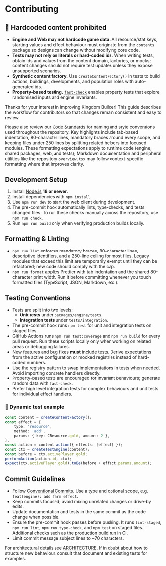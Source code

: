 # Contributing

## 🚫 Hardcoded content prohibited

- **Engine and Web may not hardcode game data.** All resource/stat keys, starting values and effect behaviour must originate from the `contents` package so designs can change without modifying core code.
- **Tests may not rely on literals or hard-coded ids.** When writing tests, obtain ids and values from the content domain, factories, or mocks; content changes should not require test updates unless they expose unsupported scenarios.
- **Synthetic content factory.** Use `createContentFactory()` in tests to build actions, buildings, developments, and population roles with auto-generated ids.
- **Property-based testing.** [`fast-check`](https://github.com/dubzzz/fast-check) enables property tests that explore randomised inputs and engine invariants.

Thanks for your interest in improving Kingdom Builder! This guide describes the
workflow for contributors so that changes remain consistent and easy to review.

Please also review our [Code Standards](../docs/code_standards/AGENTS.md) for naming and
style conventions used throughout the repository. Key highlights include tab-based
indentation, 80-character lines, mandatory braces around every scope, and keeping
files under 250 lines by splitting related helpers into focused modules. These
formatting expectations apply to runtime code (engine, shared packages, web, and
tests); Markdown documentation and peripheral utilities like the repository
`overview.tsx` may follow context-specific formatting where that improves clarity.

## Development Setup

1. Install [Node.js](https://nodejs.org/) **18 or newer**.
2. Install dependencies with `npm install`.
3. Use `npm run dev` to start the web client during development.
4. The pre-commit hook automatically lints, type-checks, and tests changed
   files. To run these checks manually across the repository, use
   `npm run check`.
5. Run `npm run build` only when verifying production builds locally.

## Formatting & Linting

- `npm run lint` enforces mandatory braces, 80-character lines, descriptive
  identifiers, and a 250-line ceiling for most files. Legacy modules that
  exceed this limit are temporarily exempt until they can be refactored; new
  code should comply with the cap.
- `npm run format` applies Prettier with tab indentation and the shared
  80-character print width. Run it before committing whenever you touch
  formatted files (TypeScript, JSON, Markdown, etc.).

## Testing Conventions

- Tests are split into two levels:
  - **Unit tests** under `packages/engine/tests`.
  - **Integration tests** under `tests/integration`.
- The pre-commit hook runs `npm test` for unit and integration tests on staged
  files.
- GitHub Actions runs `npm run test:coverage` and `npm run build` for every pull
  request. Run these scripts locally only when working on related areas or
  debugging failures.
- New features and bug fixes **must** include tests. Derive expectations from
  the active configuration or mocked registries instead of hard-coded numbers.
- Use the registry pattern to swap implementations in tests when needed. Avoid
  importing concrete handlers directly.
- Property-based tests are encouraged for invariant behaviours; generate random
  data with `fast-check`.
- Prefer high level integration tests for complex behaviours and unit tests for
  individual effect handlers.

### 🔧 Dynamic test example

```ts
const content = createContentFactory();
const effect = {
	type: 'resource',
	method: 'add',
	params: { key: CResource.gold, amount: 2 },
};
const action = content.action({ effects: [effect] });
const ctx = createTestEngine(content);
const before = ctx.activePlayer.gold;
performAction(action.id, ctx);
expect(ctx.activePlayer.gold).toBe(before + effect.params.amount);
```

## Commit Guidelines

- Follow [Conventional Commits](https://www.conventionalcommits.org/). Use a
  type and optional scope, e.g. `feat(engine): add farm effect`.
- Keep commits focused; avoid mixing unrelated changes or drive-by edits.
- Update documentation and tests in the same commit as the code change when
  possible.
- Ensure the pre-commit hook passes before pushing. It runs `lint-staged`,
  `npm run lint`, `npm run type-check`, and `npm test` on staged files.
  Additional checks such as the production build run in CI.
- Limit commit message subject lines to ~70 characters.

For architectural details see [ARCHITECTURE](../docs/architecture/AGENTS.md). If in
doubt about how to structure new behaviour, consult that document and existing
tests for examples.
